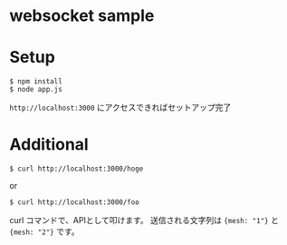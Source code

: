 # websocket sample

# Setup

```
$ npm install
$ node app.js
```

`http://localhost:3000` にアクセスできればセットアップ完了

# Additional

```
$ curl http://localhost:3000/hoge
```

or

```
$ curl http://localhost:3000/foo
```

curl コマンドで、APIとして叩けます。
送信される文字列は `{mesh: "1"}` と `{mesh: "2"}` です。
